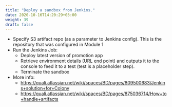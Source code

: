 ```yaml
---
title: "Deploy a sandbox from Jenkins."
date: 2020-10-16T14:20:29+03:00
weight: 39
draft: false
---
```


* Specify S3 artifact repo (as a parameter to Jenkins config). This is the repository that was configured in Module 1
* Run the Jenkins Job:
    * Deploy latest version of promotion app
    * Retrieve environment details (URL end point) and outputs it to the console to feed it to a test (test is a placeholder step).
    * Terminate the sandbox
* More info:
    * https://quali.atlassian.net/wiki/spaces/BD/pages/809500683/Jenkins+solution+for+Colony
    * https://quali.atlassian.net/wiki/spaces/BD/pages/875036714/How+to+handle+artifacts 